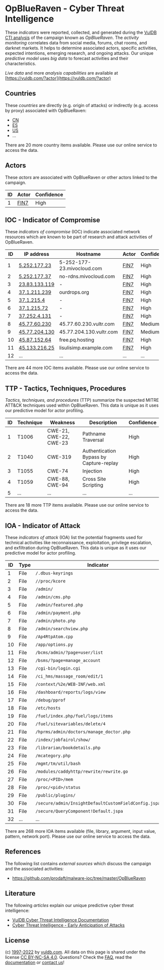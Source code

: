 # OpBlueRaven - Cyber Threat Intelligence

These _indicators_ were reported, collected, and generated during the [VulDB CTI analysis](https://vuldb.com/?kb.cti) of the campaign known as _OpBlueRaven_. The _activity monitoring_ correlates data from social media, forums, chat rooms, and darknet markets. It helps to determine associated actors, specific activities, expected intentions, emerging research, and ongoing attacks. Our unique _predictive model_ uses _big data_ to forecast activities and their characteristics.

_Live data_ and more _analysis capabilities_ are available at [https://vuldb.com/?actor](https://vuldb.com/?actor)

## Countries

These _countries_ are directly (e.g. origin of attacks) or indirectly (e.g. access by proxy) associated with OpBlueRaven:

* [CN](https://vuldb.com/?country.cn)
* [ES](https://vuldb.com/?country.es)
* [US](https://vuldb.com/?country.us)
* ...

There are 20 more country items available. Please use our online service to access the data.

## Actors

These _actors_ are associated with OpBlueRaven or other actors linked to the campaign.

ID | Actor | Confidence
-- | ----- | ----------
1 | [FIN7](https://vuldb.com/?actor.fin7) | High

## IOC - Indicator of Compromise

These _indicators of compromise_ (IOC) indicate associated network resources which are known to be part of research and attack activities of OpBlueRaven.

ID | IP address | Hostname | Actor | Confidence
-- | ---------- | -------- | ----- | ----------
1 | [5.252.177.23](https://vuldb.com/?ip.5.252.177.23) | 5-252-177-23.mivocloud.com | [FIN7](https://vuldb.com/?actor.fin7) | High
2 | [5.252.177.37](https://vuldb.com/?ip.5.252.177.37) | no-rdns.mivocloud.com | [FIN7](https://vuldb.com/?actor.fin7) | High
3 | [23.83.133.119](https://vuldb.com/?ip.23.83.133.119) | - | [FIN7](https://vuldb.com/?actor.fin7) | High
4 | [37.1.211.239](https://vuldb.com/?ip.37.1.211.239) | ourdrops.org | [FIN7](https://vuldb.com/?actor.fin7) | High
5 | [37.1.215.4](https://vuldb.com/?ip.37.1.215.4) | - | [FIN7](https://vuldb.com/?actor.fin7) | High
6 | [37.1.215.72](https://vuldb.com/?ip.37.1.215.72) | - | [FIN7](https://vuldb.com/?actor.fin7) | High
7 | [37.252.4.131](https://vuldb.com/?ip.37.252.4.131) | - | [FIN7](https://vuldb.com/?actor.fin7) | High
8 | [45.77.60.230](https://vuldb.com/?ip.45.77.60.230) | 45.77.60.230.vultr.com | [FIN7](https://vuldb.com/?actor.fin7) | Medium
9 | [45.77.204.130](https://vuldb.com/?ip.45.77.204.130) | 45.77.204.130.vultr.com | [FIN7](https://vuldb.com/?actor.fin7) | Medium
10 | [45.87.152.64](https://vuldb.com/?ip.45.87.152.64) | free.pq.hosting | [FIN7](https://vuldb.com/?actor.fin7) | High
11 | [45.133.216.25](https://vuldb.com/?ip.45.133.216.25) | lisulisimp.example.com | [FIN7](https://vuldb.com/?actor.fin7) | High
12 | ... | ... | ... | ...

There are 44 more IOC items available. Please use our online service to access the data.

## TTP - Tactics, Techniques, Procedures

_Tactics, techniques, and procedures_ (TTP) summarize the suspected MITRE ATT&CK techniques used within OpBlueRaven. This data is unique as it uses our predictive model for actor profiling.

ID | Technique | Weakness | Description | Confidence
-- | --------- | -------- | ----------- | ----------
1 | T1006 | CWE-21, CWE-22, CWE-23 | Pathname Traversal | High
2 | T1040 | CWE-319 | Authentication Bypass by Capture-replay | High
3 | T1055 | CWE-74 | Injection | High
4 | T1059 | CWE-88, CWE-94 | Cross Site Scripting | High
5 | ... | ... | ... | ...

There are 18 more TTP items available. Please use our online service to access the data.

## IOA - Indicator of Attack

These _indicators of attack_ (IOA) list the potential fragments used for technical activities like reconnaissance, exploitation, privilege escalation, and exfiltration during OpBlueRaven. This data is unique as it uses our predictive model for actor profiling.

ID | Type | Indicator | Confidence
-- | ---- | --------- | ----------
1 | File | `/.dbus-keyrings` | High
2 | File | `//proc/kcore` | Medium
3 | File | `/admin/` | Low
4 | File | `/admin/cms.php` | High
5 | File | `/admin/featured.php` | High
6 | File | `/admin/payment.php` | High
7 | File | `/admin/photo.php` | High
8 | File | `/admin/searchview.php` | High
9 | File | `/Ap4RtpAtom.cpp` | High
10 | File | `/app/options.py` | High
11 | File | `/bcms/admin/?page=user/list` | High
12 | File | `/bsms/?page=manage_account` | High
13 | File | `/cgi-bin/login.cgi` | High
14 | File | `/ci_hms/massage_room/edit/1` | High
15 | File | `/context/%2e/WEB-INF/web.xml` | High
16 | File | `/dashboard/reports/logs/view` | High
17 | File | `/debug/pprof` | Medium
18 | File | `/etc/hosts` | Medium
19 | File | `/fuel/index.php/fuel/logs/items` | High
20 | File | `/fuel/sitevariables/delete/4` | High
21 | File | `/hprms/admin/doctors/manage_doctor.php` | High
22 | File | `/index/jobfairol/show/` | High
23 | File | `/librarian/bookdetails.php` | High
24 | File | `/mcategory.php` | High
25 | File | `/mgmt/tm/util/bash` | High
26 | File | `/modules/caddyhttp/rewrite/rewrite.go` | High
27 | File | `/proc/<PID>/mem` | High
28 | File | `/proc/<pid>/status` | High
29 | File | `/public/plugins/` | High
30 | File | `/secure/admin/InsightDefaultCustomFieldConfig.jspa` | High
31 | File | `/secure/QueryComponent!Default.jspa` | High
32 | ... | ... | ...

There are 268 more IOA items available (file, library, argument, input value, pattern, network port). Please use our online service to access the data.

## References

The following list contains _external sources_ which discuss the campaign and the associated activities:

* https://github.com/prodaft/malware-ioc/tree/master/OpBlueRaven

## Literature

The following _articles_ explain our unique predictive cyber threat intelligence:

* [VulDB Cyber Threat Intelligence Documentation](https://vuldb.com/?kb.cti)
* [Cyber Threat Intelligence - Early Anticipation of Attacks](https://www.scip.ch/en/?labs.20201022)

## License

(c) [1997-2022](https://vuldb.com/?kb.changelog) by [vuldb.com](https://vuldb.com/?kb.about). All data on this page is shared under the license [CC BY-NC-SA 4.0](https://creativecommons.org/licenses/by-nc-sa/4.0/). Questions? Check the [FAQ](https://vuldb.com/?kb.faq), read the [documentation](https://vuldb.com/?kb) or [contact us](https://vuldb.com/?contact)!
